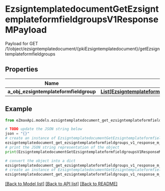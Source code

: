 # EzsigntemplatedocumentGetEzsigntemplateformfieldgroupsV1ResponseMPayload

Payload for GET /1/object/ezsigntemplatedocument/{pkiEzsigntemplatedocument}/getEzsigntemplateformfieldgroups

## Properties

Name | Type | Description | Notes
------------ | ------------- | ------------- | -------------
**a_obj_ezsigntemplateformfieldgroup** | [**List[EzsigntemplateformfieldgroupResponseCompound]**](EzsigntemplateformfieldgroupResponseCompound.md) |  | 

## Example

```python
from eZmaxApi.models.ezsigntemplatedocument_get_ezsigntemplateformfieldgroups_v1_response_m_payload import EzsigntemplatedocumentGetEzsigntemplateformfieldgroupsV1ResponseMPayload

# TODO update the JSON string below
json = "{}"
# create an instance of EzsigntemplatedocumentGetEzsigntemplateformfieldgroupsV1ResponseMPayload from a JSON string
ezsigntemplatedocument_get_ezsigntemplateformfieldgroups_v1_response_m_payload_instance = EzsigntemplatedocumentGetEzsigntemplateformfieldgroupsV1ResponseMPayload.from_json(json)
# print the JSON string representation of the object
print(EzsigntemplatedocumentGetEzsigntemplateformfieldgroupsV1ResponseMPayload.to_json())

# convert the object into a dict
ezsigntemplatedocument_get_ezsigntemplateformfieldgroups_v1_response_m_payload_dict = ezsigntemplatedocument_get_ezsigntemplateformfieldgroups_v1_response_m_payload_instance.to_dict()
# create an instance of EzsigntemplatedocumentGetEzsigntemplateformfieldgroupsV1ResponseMPayload from a dict
ezsigntemplatedocument_get_ezsigntemplateformfieldgroups_v1_response_m_payload_from_dict = EzsigntemplatedocumentGetEzsigntemplateformfieldgroupsV1ResponseMPayload.from_dict(ezsigntemplatedocument_get_ezsigntemplateformfieldgroups_v1_response_m_payload_dict)
```
[[Back to Model list]](../README.md#documentation-for-models) [[Back to API list]](../README.md#documentation-for-api-endpoints) [[Back to README]](../README.md)


